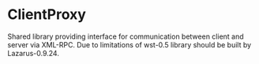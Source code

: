 # ClientProxy

Shared library providing interface for communication between client and server via XML-RPC.
Due to limitations of wst-0.5 library should be built by Lazarus-0.9.24.

